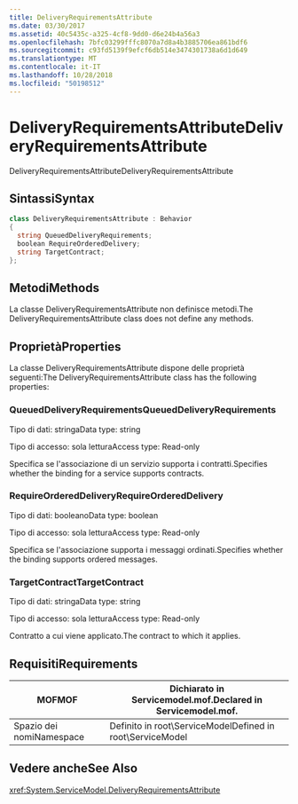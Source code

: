 ```yaml
---
title: DeliveryRequirementsAttribute
ms.date: 03/30/2017
ms.assetid: 40c5435c-a325-4cf8-9dd0-d6e24b4a56a3
ms.openlocfilehash: 7bfc03299fffc8070a7d8a4b3885706ea861bdf6
ms.sourcegitcommit: c93fd5139f9efcf6db514e3474301738a6d1d649
ms.translationtype: MT
ms.contentlocale: it-IT
ms.lasthandoff: 10/28/2018
ms.locfileid: "50198512"
---
```

# <a name="deliveryrequirementsattribute"></a><span data-ttu-id="37788-102">DeliveryRequirementsAttribute</span><span class="sxs-lookup"><span data-stu-id="37788-102">DeliveryRequirementsAttribute</span></span>
<span data-ttu-id="37788-103">DeliveryRequirementsAttribute</span><span class="sxs-lookup"><span data-stu-id="37788-103">DeliveryRequirementsAttribute</span></span>  
  
## <a name="syntax"></a><span data-ttu-id="37788-104">Sintassi</span><span class="sxs-lookup"><span data-stu-id="37788-104">Syntax</span></span>  
  
```csharp
class DeliveryRequirementsAttribute : Behavior  
{  
  string QueuedDeliveryRequirements;  
  boolean RequireOrderedDelivery;  
  string TargetContract;  
};  
```  
  
## <a name="methods"></a><span data-ttu-id="37788-105">Metodi</span><span class="sxs-lookup"><span data-stu-id="37788-105">Methods</span></span>  
 <span data-ttu-id="37788-106">La classe DeliveryRequirementsAttribute non definisce metodi.</span><span class="sxs-lookup"><span data-stu-id="37788-106">The DeliveryRequirementsAttribute class does not define any methods.</span></span>  
  
## <a name="properties"></a><span data-ttu-id="37788-107">Proprietà</span><span class="sxs-lookup"><span data-stu-id="37788-107">Properties</span></span>  
 <span data-ttu-id="37788-108">La classe DeliveryRequirementsAttribute dispone delle proprietà seguenti:</span><span class="sxs-lookup"><span data-stu-id="37788-108">The DeliveryRequirementsAttribute class has the following properties:</span></span>  
  
### <a name="queueddeliveryrequirements"></a><span data-ttu-id="37788-109">QueuedDeliveryRequirements</span><span class="sxs-lookup"><span data-stu-id="37788-109">QueuedDeliveryRequirements</span></span>  
 <span data-ttu-id="37788-110">Tipo di dati: stringa</span><span class="sxs-lookup"><span data-stu-id="37788-110">Data type: string</span></span>  
  
 <span data-ttu-id="37788-111">Tipo di accesso: sola lettura</span><span class="sxs-lookup"><span data-stu-id="37788-111">Access type: Read-only</span></span>  
  
 <span data-ttu-id="37788-112">Specifica se l'associazione di un servizio supporta i contratti.</span><span class="sxs-lookup"><span data-stu-id="37788-112">Specifies whether the binding for a service supports contracts.</span></span>  
  
### <a name="requireordereddelivery"></a><span data-ttu-id="37788-113">RequireOrderedDelivery</span><span class="sxs-lookup"><span data-stu-id="37788-113">RequireOrderedDelivery</span></span>  
 <span data-ttu-id="37788-114">Tipo di dati: booleano</span><span class="sxs-lookup"><span data-stu-id="37788-114">Data type: boolean</span></span>  
  
 <span data-ttu-id="37788-115">Tipo di accesso: sola lettura</span><span class="sxs-lookup"><span data-stu-id="37788-115">Access type: Read-only</span></span>  
  
 <span data-ttu-id="37788-116">Specifica se l'associazione supporta i messaggi ordinati.</span><span class="sxs-lookup"><span data-stu-id="37788-116">Specifies whether the binding supports ordered messages.</span></span>  
  
### <a name="targetcontract"></a><span data-ttu-id="37788-117">TargetContract</span><span class="sxs-lookup"><span data-stu-id="37788-117">TargetContract</span></span>  
 <span data-ttu-id="37788-118">Tipo di dati: stringa</span><span class="sxs-lookup"><span data-stu-id="37788-118">Data type: string</span></span>  
  
 <span data-ttu-id="37788-119">Tipo di accesso: sola lettura</span><span class="sxs-lookup"><span data-stu-id="37788-119">Access type: Read-only</span></span>  
  
 <span data-ttu-id="37788-120">Contratto a cui viene applicato.</span><span class="sxs-lookup"><span data-stu-id="37788-120">The contract to which it applies.</span></span>  
  
## <a name="requirements"></a><span data-ttu-id="37788-121">Requisiti</span><span class="sxs-lookup"><span data-stu-id="37788-121">Requirements</span></span>  
  
|<span data-ttu-id="37788-122">MOF</span><span class="sxs-lookup"><span data-stu-id="37788-122">MOF</span></span>|<span data-ttu-id="37788-123">Dichiarato in Servicemodel.mof.</span><span class="sxs-lookup"><span data-stu-id="37788-123">Declared in Servicemodel.mof.</span></span>|  
|---------|-----------------------------------|  
|<span data-ttu-id="37788-124">Spazio dei nomi</span><span class="sxs-lookup"><span data-stu-id="37788-124">Namespace</span></span>|<span data-ttu-id="37788-125">Definito in root\ServiceModel</span><span class="sxs-lookup"><span data-stu-id="37788-125">Defined in root\ServiceModel</span></span>|  
  
## <a name="see-also"></a><span data-ttu-id="37788-126">Vedere anche</span><span class="sxs-lookup"><span data-stu-id="37788-126">See Also</span></span>  
 <xref:System.ServiceModel.DeliveryRequirementsAttribute>
